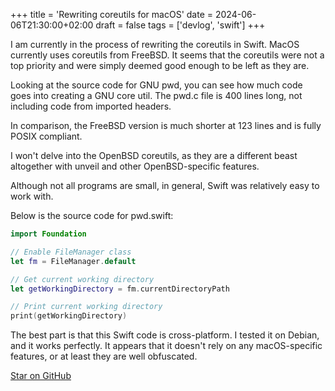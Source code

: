 +++
title = 'Rewriting coreutils for macOS'
date = 2024-06-06T21:30:00+02:00
draft = false
tags = ['devlog', 'swift']
+++

I am currently in the process of rewriting the coreutils in Swift. MacOS currently uses coreutils from FreeBSD. It seems that the coreutils were not a top priority and were simply deemed good enough to be left as they are.

Looking at the source code for GNU pwd, you can see how much code goes into creating a GNU core util. The pwd.c file is 400 lines long, not including code from imported headers.

In comparison, the FreeBSD version is much shorter at 123 lines and is fully POSIX compliant.

I won't delve into the OpenBSD coreutils, as they are a different beast altogether with unveil and other OpenBSD-specific features.

Although not all programs are small, in general, Swift was relatively easy to work with.

Below is the source code for pwd.swift:

```swift
import Foundation

// Enable FileManager class
let fm = FileManager.default

// Get current working directory
let getWorkingDirectory = fm.currentDirectoryPath

// Print current working directory
print(getWorkingDirectory)
```

The best part is that this Swift code is cross-platform. I tested it on Debian, and it works perfectly. It appears that it doesn't rely on any macOS-specific features, or at least they are well obfuscated.



[Star on GitHub](https://github.com/neetware/coreutils)